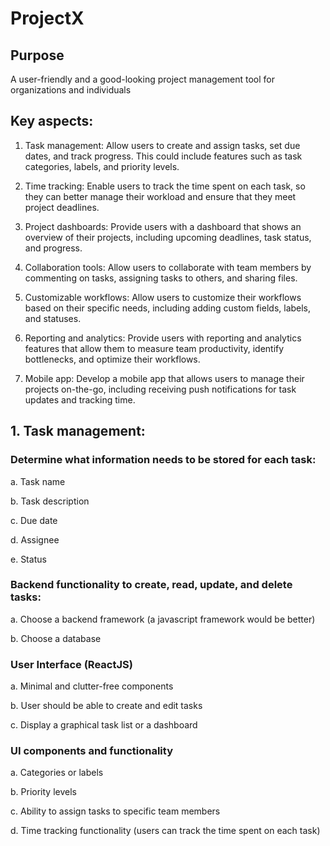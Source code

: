 # ProjectX

## Purpose  
A user-friendly and a good-looking project management tool for organizations and individuals





## Key aspects:
1. Task management: Allow users to create and assign tasks, set due dates, and track progress. This could include features such as task categories, labels, and priority levels.

2. Time tracking: Enable users to track the time spent on each task, so they can better manage their workload and ensure that they meet project deadlines.

3. Project dashboards: Provide users with a dashboard that shows an overview of their projects, including upcoming deadlines, task status, and progress.

4. Collaboration tools: Allow users to collaborate with team members by commenting on tasks, assigning tasks to others, and sharing files.

5. Customizable workflows: Allow users to customize their workflows based on their specific needs, including adding custom fields, labels, and statuses.

6. Reporting and analytics: Provide users with reporting and analytics features that allow them to measure team productivity, identify bottlenecks, and optimize their workflows.

7. Mobile app: Develop a mobile app that allows users to manage their projects on-the-go, including receiving push notifications for task updates and tracking time.




## 1. Task management:

### Determine what information needs to be stored for each task:
a. Task name

b. Task description

c. Due date

d. Assignee

e. Status




### Backend functionality to create, read, update, and delete tasks:
a. Choose a backend framework (a javascript framework would be better)

b. Choose a database

### User Interface (ReactJS)
a. Minimal and clutter-free components

b. User should be able to create and edit tasks

c. Display a graphical task list or a dashboard



  ### UI components and functionality
  a. Categories or labels
  
  b. Priority levels
  
  c. Ability to assign tasks to specific team members
  
  d. Time tracking functionality (users can track the time spent on each task)
  

